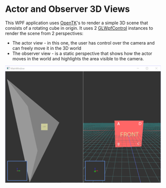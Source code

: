 # Actor and Observer 3D Views

This WPF application uses [OpenTK](https://opentk.net/)'s to render a simple 3D scene that consists of a rotating cube in origin. It uses 2 [GLWpfControl](https://github.com/opentk/GLWpfControl) instances to render the scene from 2 perspectives:
- The actor view - in this one, the user has control over the camera and can freely move it in the 3D world
- The observer view - is a static perspective that shows how the actor moves in the world and highlights the area visible to the camera.

![](gif/actor-observer-views.gif)